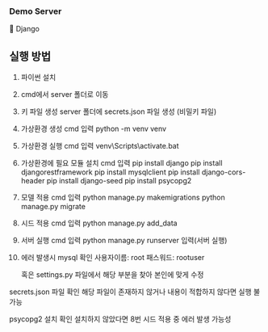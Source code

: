 ### Demo Server

🍔 Django

## 실행 방법

1. 파이썬 설치

2. cmd에서 server 폴더로 이동

3. 키 파일 생성
   server 폴더에 secrets.json 파일 생성 (비밀키 파일)

4. 가상환경 생성
   cmd 입력
      python -m venv venv

5. 가상환경 실행
   cmd 입력
      venv\Scripts\activate.bat

6. 가상환경에 필요 모듈 설치
   cmd 입력
      pip install django
      pip install djangorestframework
      pip install mysqlclient
      pip install django-cors-header
      pip install django-seed
      pip install psycopg2

7. 모델 적용
   cmd 입력
      python manage.py makemigrations
      python manage.py migrate

8. 시드 적용
   cmd 입력
      python manage.py add_data

9. 서버 실행
   cmd 입력
      python manage.py runserver 입력(서버 실행)

10. 에러 발생시
   mysql 확인
      사용자이름: root
      패스워드: rootuser

      혹은 settings.py 파일에서 해당 부분을 찾아 본인에 맞게 수정
   
   secrets.json 파일 확인
      해당 파일이 존재하지 않거나 내용이 적합하지 않다면 실행 불가능

   psycopg2 설치 확인
      설치하지 않았다면 8번 시드 적용 중 에러 발생 가능성
   
